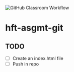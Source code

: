 ![GitHub Classroom Workflow](https://github.com/hft-stuttgart-ipr/hft-asgmt-git-USERNAME/workflows/GitHub%20Classroom%20Workflow/badge.svg)


# hft-asgmt-git 

## TODO
- [ ] Create an index.html file
- [ ] Push in repo
